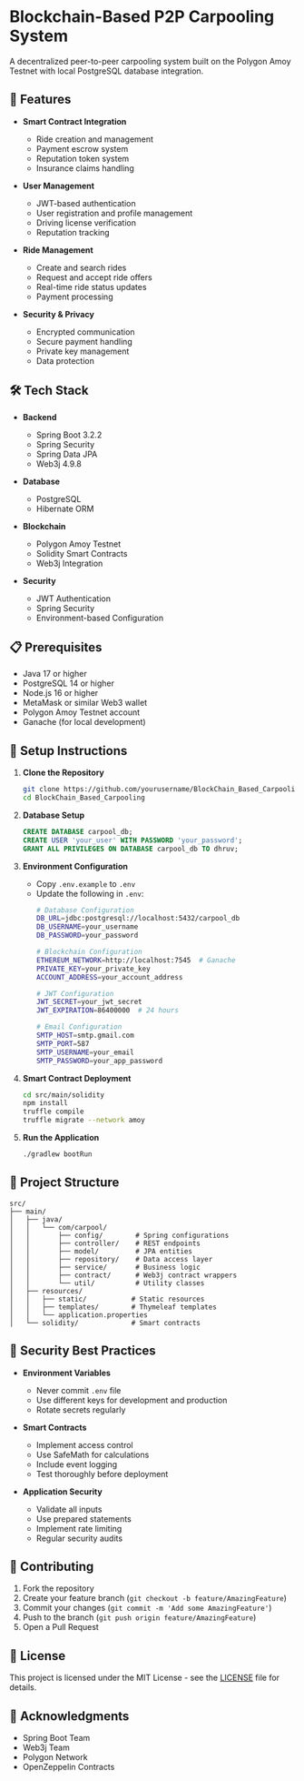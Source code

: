 # Blockchain-Based P2P Carpooling System

A decentralized peer-to-peer carpooling system built on the Polygon Amoy Testnet with local PostgreSQL database integration.

## 🚀 Features

- **Smart Contract Integration**
  - Ride creation and management
  - Payment escrow system
  - Reputation token system
  - Insurance claims handling

- **User Management**
  - JWT-based authentication
  - User registration and profile management
  - Driving license verification
  - Reputation tracking

- **Ride Management**
  - Create and search rides
  - Request and accept ride offers
  - Real-time ride status updates
  - Payment processing

- **Security & Privacy**
  - Encrypted communication
  - Secure payment handling
  - Private key management
  - Data protection

## 🛠️ Tech Stack

- **Backend**
  - Spring Boot 3.2.2
  - Spring Security
  - Spring Data JPA
  - Web3j 4.9.8

- **Database**
  - PostgreSQL
  - Hibernate ORM

- **Blockchain**
  - Polygon Amoy Testnet
  - Solidity Smart Contracts
  - Web3j Integration

- **Security**
  - JWT Authentication
  - Spring Security
  - Environment-based Configuration

## 📋 Prerequisites

- Java 17 or higher
- PostgreSQL 14 or higher
- Node.js 16 or higher
- MetaMask or similar Web3 wallet
- Polygon Amoy Testnet account
- Ganache (for local development)

## 🔧 Setup Instructions

1. **Clone the Repository**
   ```bash
   git clone https://github.com/yourusername/BlockChain_Based_Carpooling.git
   cd BlockChain_Based_Carpooling
   ```

2. **Database Setup**
   ```sql
   CREATE DATABASE carpool_db;
   CREATE USER 'your_user' WITH PASSWORD 'your_password';
   GRANT ALL PRIVILEGES ON DATABASE carpool_db TO dhruv;
   ```

3. **Environment Configuration**
   - Copy `.env.example` to `.env`
   - Update the following in `.env`:
     ```bash
     # Database Configuration
     DB_URL=jdbc:postgresql://localhost:5432/carpool_db
     DB_USERNAME=your_username
     DB_PASSWORD=your_password

     # Blockchain Configuration
     ETHEREUM_NETWORK=http://localhost:7545  # Ganache
     PRIVATE_KEY=your_private_key
     ACCOUNT_ADDRESS=your_account_address

     # JWT Configuration
     JWT_SECRET=your_jwt_secret
     JWT_EXPIRATION=86400000  # 24 hours

     # Email Configuration
     SMTP_HOST=smtp.gmail.com
     SMTP_PORT=587
     SMTP_USERNAME=your_email
     SMTP_PASSWORD=your_app_password
     ```

4. **Smart Contract Deployment**
   ```bash
   cd src/main/solidity
   npm install
   truffle compile
   truffle migrate --network amoy
   ```

5. **Run the Application**
   ```bash
   ./gradlew bootRun
   ```

## 📝 Project Structure

```
src/
├── main/
│   ├── java/
│   │   └── com/carpool/
│   │       ├── config/        # Spring configurations
│   │       ├── controller/    # REST endpoints
│   │       ├── model/         # JPA entities
│   │       ├── repository/    # Data access layer
│   │       ├── service/       # Business logic
│   │       ├── contract/      # Web3j contract wrappers
│   │       └── util/          # Utility classes
│   ├── resources/
│   │   ├── static/           # Static resources
│   │   ├── templates/        # Thymeleaf templates
│   │   └── application.properties
│   └── solidity/             # Smart contracts
```

## 🔐 Security Best Practices

- **Environment Variables**
  - Never commit `.env` file
  - Use different keys for development and production
  - Rotate secrets regularly

- **Smart Contracts**
  - Implement access control
  - Use SafeMath for calculations
  - Include event logging
  - Test thoroughly before deployment

- **Application Security**
  - Validate all inputs
  - Use prepared statements
  - Implement rate limiting
  - Regular security audits

## 🤝 Contributing

1. Fork the repository
2. Create your feature branch (`git checkout -b feature/AmazingFeature`)
3. Commit your changes (`git commit -m 'Add some AmazingFeature'`)
4. Push to the branch (`git push origin feature/AmazingFeature`)
5. Open a Pull Request

## 📄 License

This project is licensed under the MIT License - see the [LICENSE](LICENSE) file for details.

## 🙏 Acknowledgments

- Spring Boot Team
- Web3j Team
- Polygon Network
- OpenZeppelin Contracts 
